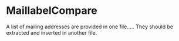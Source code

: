 # MaillabelCompare
A list of mailing addresses are provided in one file..... They should be extracted and inserted in another file.
